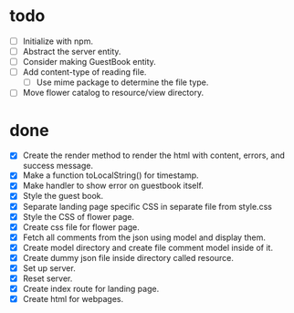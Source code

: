 # todo

- [ ] Initialize with npm.
- [ ] Abstract the server entity.
- [ ] Consider making GuestBook entity.
- [ ] Add content-type of reading file.
  - [ ] Use mime package to determine the file type.
- [ ] Move flower catalog to resource/view directory.

# done

- [x] Create the render method to render the html with content, errors, and success message.
- [x] Make a function toLocalString() for timestamp.
- [x] Make handler to show error on guestbook itself.
- [x] Style the guest book.
- [x] Separate landing page specific CSS in separate file from style.css
- [x] Style the CSS of flower page.
- [x] Create css file for flower page.
- [x] Fetch all comments from the json using model and display them.
- [x] Create model directory and create file comment model inside of it.
- [x] Create dummy json file inside directory called resource.
- [x] Set up server.
- [x] Reset server.
- [x] Create index route for landing page.
- [x] Create html for webpages.
